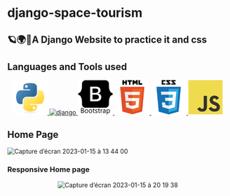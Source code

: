 # django-space-tourism
## 🪐🌍🚀A Django Website to practice it and css


## Languages and Tools used
<p align="center"> 
<a href="https://www.python.org" target="_blank" rel="noreferrer"> <img src="https://raw.githubusercontent.com/devicons/devicon/master/icons/python/python-original.svg" alt="python" width="80" height="80"/> </a> 
<a href="https://www.djangoproject.com/" target="_blank" rel="noreferrer"> <img src="https://cdn.worldvectorlogo.com/logos/django.svg" alt="django" width="80" height="80"/> </a> 
<a href="https://getbootstrap.com" target="_blank" rel="noreferrer"> <img src="https://raw.githubusercontent.com/devicons/devicon/master/icons/bootstrap/bootstrap-plain-wordmark.svg" alt="bootstrap" width="80" height="80"/> </a>
<a href="https://www.w3.org/html/" target="_blank" rel="noreferrer"> <img src="https://raw.githubusercontent.com/devicons/devicon/master/icons/html5/html5-original-wordmark.svg" alt="html5" width="80" height="80"/> </a>
<a href="https://www.w3schools.com/css/" target="_blank" rel="noreferrer"> <img src="https://raw.githubusercontent.com/devicons/devicon/master/icons/css3/css3-original-wordmark.svg" alt="css3" width="80" height="80"/> </a> 
<a href="https://developer.mozilla.org/en-US/docs/Web/JavaScript" target="_blank" rel="noreferrer"> <img src="https://raw.githubusercontent.com/devicons/devicon/master/icons/javascript/javascript-original.svg" alt="javascript" width="80" height="80"/> </a> </p>

## Home Page
<img width="1349" alt="Capture d’écran 2023-01-15 à 13 44 00" src="https://user-images.githubusercontent.com/86270481/214530959-d6a99abf-4830-480a-a896-c6b2eab4fe01.png">

### Responsive Home page
<p align="center"> 
<img width="371" alt="Capture d’écran 2023-01-15 à 20 19 38" src="https://user-images.githubusercontent.com/86270481/214531058-d0d8af41-4f70-4238-8626-4f138533538a.png">
</p> 
